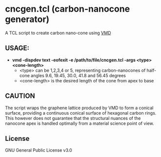 # **cncgen.tcl** (carbon-nanocone generator)

A TCL script to create carbon nano-cone using [VMD](https://www.ks.uiuc.edu/Research/vmd/)

## **USAGE:**

- **vmd -dispdev text -eofexit -e /path/to/file/cncgen.tcl -args \<type> \<cone-length>**
  - \<type> can be 1,2,3,4 or 5, representing carbon-nanocones of half-cone angles 9.6, 19.45, 30.0, 41.8 and 56.45 degrees <br />
  - \<cone-length> is the desired length of the cone from apex to base

## **CAUTION**
The script wraps the graphene lattice produced by VMD to form a conical surface, providing a continuous conical surface of hexagonal carbon rings. This however does not guarantee that the structural nuances of the nanocone apex is handled optimally from a material science point of view. 
 
## **License**

GNU General Public License v3.0
